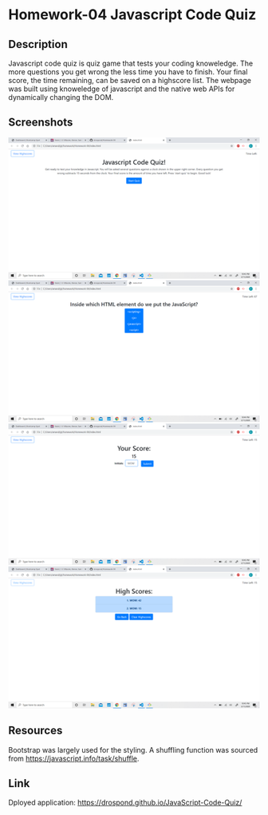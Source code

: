 # Homework-04 Javascript Code Quiz

## Description
Javascript code quiz is quiz game that tests your coding knoweledge. The more questions you get wrong the less time you have to finish. Your final score, the time remaining, can be saved on a highscore list. The webpage was built using knoweledge of javascript and the native web APIs for dynamically changing the DOM.

## Screenshots
![Home page](screenshots/index.png)
![Question](screenshots/question.png)
![Score Input](screenshots/scoreinput.png)
![Highscores](screenshots/highscores.png)

## Resources
Bootstrap was largely used for the styling. A shuffling function was sourced from  https://javascript.info/task/shuffle.

## Link
Dployed application: https://drospond.github.io/JavaScript-Code-Quiz/